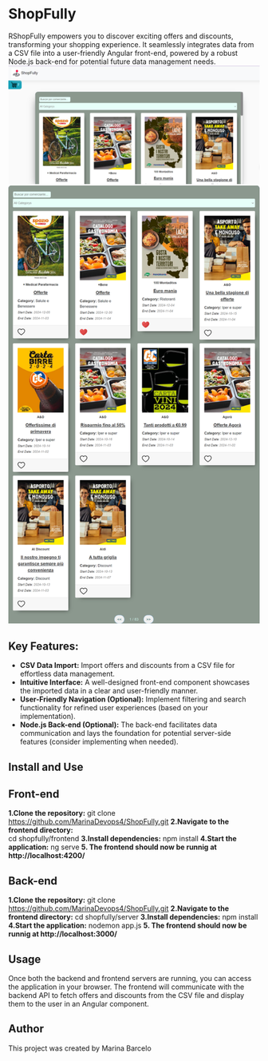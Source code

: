 # ShopFully
RShopFully empowers you to discover exciting offers and discounts, transforming your shopping experience. It seamlessly integrates data from a CSV file into a user-friendly Angular front-end, powered by a robust Node.js back-end for potential future data management needs.
![alt text](image.png)
![alt text](shopfully.png)


## Key Features:

- **CSV Data Import:** Import offers and discounts from a CSV file for effortless data management.
- **Intuitive Interface:** A well-designed front-end component showcases the imported data in a clear and user-friendly manner.
- **User-Friendly Navigation (Optional):** Implement filtering and search functionality for refined user experiences (based on your implementation).
- **Node.js Back-end (Optional):** The back-end facilitates data communication and lays the foundation for potential server-side features (consider implementing when needed).

## Install and Use

## Front-end 
**1.Clone the repository:** 
   git clone https://github.com/MarinaDevops4/ShopFully.git
**2.Navigate to the frontend directory:**  
   cd shopfully/frontend
**3.Install dependencies:**
   npm install
**4.Start the application:**
   ng serve
**5. The frontend should now be runnig at http://localhost:4200/**

## Back-end 
**1.Clone the repository:** 
   git clone https://github.com/MarinaDevops4/ShopFully.git
**2.Navigate to the frontend directory:** 
   cd shopfully/server
**3.Install dependencies:**
   npm install
**4.Start the application:**
   nodemon app.js
**5. The frontend should now be runnig at http://localhost:3000/**

## Usage
Once both the backend and frontend servers are running, you can access the application in your browser. The frontend will communicate with the backend API to fetch offers and discounts from the CSV file and display them to the user in an Angular component.

## Author
This project was created by Marina Barcelo